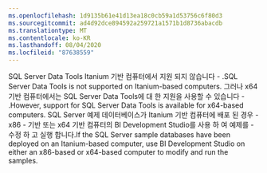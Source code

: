 ```yaml
---
ms.openlocfilehash: 1d9135b61e41d13ea18c0cb59a1d53756c6f80d3
ms.sourcegitcommit: ad4d92dce894592a259721a1571b1d8736abacdb
ms.translationtype: MT
ms.contentlocale: ko-KR
ms.lasthandoff: 08/04/2020
ms.locfileid: "87638559"
---
```

<span data-ttu-id="16652-101">SQL Server Data Tools Itanium 기반 컴퓨터에서 지원 되지 않습니다 \- .</span><span class="sxs-lookup"><span data-stu-id="16652-101">SQL Server Data Tools is not supported on Itanium\-based computers.</span></span> <span data-ttu-id="16652-102">그러나 x64 기반 컴퓨터에서는 SQL Server Data Tools에 대 한 지원을 사용할 수 있습니다 \- .</span><span class="sxs-lookup"><span data-stu-id="16652-102">However, support for SQL Server Data Tools is available for x64\-based computers.</span></span> <span data-ttu-id="16652-103">SQL Server 예제 데이터베이스가 Itanium 기반 컴퓨터에 배포 된 경우 \- x86 \- 기반 또는 x64 기반 컴퓨터의 BI Development Studio를 사용 하 여 예제를 \- 수정 하 고 실행 합니다.</span><span class="sxs-lookup"><span data-stu-id="16652-103">If the SQL Server sample databases have been deployed on an Itanium\-based computer, use BI Development Studio on either an x86\-based or x64\-based computer to modify and run the samples.</span></span>
